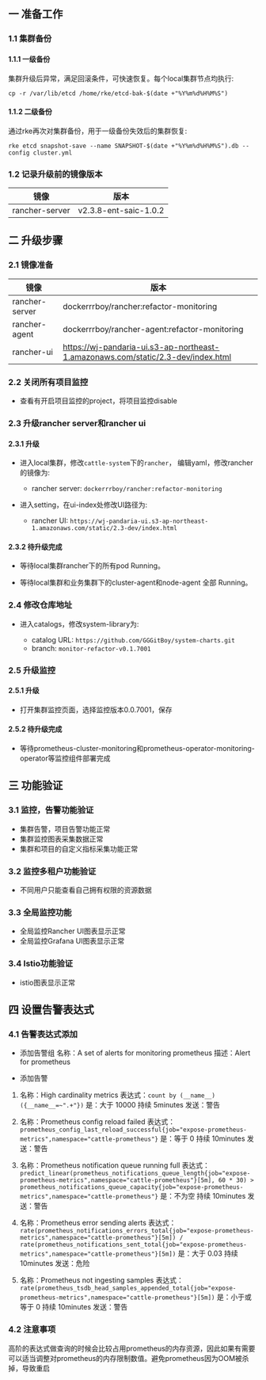 
## 一 准备工作

### 1.1 集群备份

#### 1.1.1 一级备份
集群升级后异常，满足回滚条件，可快速恢复。每个local集群节点均执行:   

`cp -r /var/lib/etcd /home/rke/etcd-bak-$(date +"%Y%m%d%H%M%S")`

#### 1.1.2 二级备份
通过rke再次对集群备份，用于一级备份失效后的集群恢复:   

`rke etcd snapshot-save --name SNAPSHOT-$(date +"%Y%m%d%H%M%S").db --config cluster.yml`

### 1.2 记录升级前的镜像版本
|  镜像   | 版本  |
|  ----  | ----  |
| rancher-server  | v2.3.8-ent-saic-1.0.2 |

## 二 升级步骤

### 2.1 镜像准备
|  镜像   | 版本  |
|  ----  | ----  |
| rancher-server  | dockerrrboy/rancher:refactor-monitoring |
| rancher-agent  | dockerrrboy/rancher-agent:refactor-monitoring |
| rancher-ui  | https://wj-pandaria-ui.s3-ap-northeast-1.amazonaws.com/static/2.3-dev/index.html |

### 2.2 关闭所有项目监控

* 查看有开启项目监控的project，将项目监控disable

### 2.3 升级rancher server和rancher ui

#### 2.3.1 升级
* 进入local集群，修改`cattle-system`下的`rancher`， 编辑yaml，修改rancher的镜像为:    

    * rancher server: `dockerrrboy/rancher:refactor-monitoring`

* 进入setting，在ui-index处修改UI路径为:    

    * rancher UI: `https://wj-pandaria-ui.s3-ap-northeast-1.amazonaws.com/static/2.3-dev/index.html`

#### 2.3.2 待升级完成
* 等待local集群rancher下的所有pod Running。

* 等待local集群和业务集群下的cluster-agent和node-agent 全部 Running。

### 2.4 修改仓库地址

* 进入catalogs，修改system-library为:    

    * catalog URL: `https://github.com/GGGitBoy/system-charts.git`
    * branch: `monitor-refactor-v0.1.7001`

### 2.5 升级监控

#### 2.5.1 升级

* 打开集群监控页面，选择监控版本0.0.7001，保存

#### 2.5.2 待升级完成

* 等待prometheus-cluster-monitoring和prometheus-operator-monitoring-operator等监控组件部署完成

## 三 功能验证

### 3.1 监控，告警功能验证

* 集群告警，项目告警功能正常
* 集群监控图表采集数据正常
* 集群和项目的自定义指标采集功能正常

### 3.2 监控多租户功能验证

* 不同用户只能查看自己拥有权限的资源数据

### 3.3 全局监控功能

* 全局监控Rancher UI图表显示正常
* 全局监控Grafana UI图表显示正常

### 3.4 Istio功能验证

* istio图表显示正常


## 四 设置告警表达式

### 4.1 告警表达式添加

* 添加告警组
名称：A set of alerts for monitoring prometheus
描述：Alert for prometheus

* 添加告警
1. 名称：High cardinality metrics
表达式：`count by (__name__)({__name__=~".+"})`
是：大于 10000  持续 5minutes
发送：警告

2. 名称：Prometheus config reload failed
表达式：`prometheus_config_last_reload_successful{job="expose-prometheus-metrics",namespace="cattle-prometheus"}`
是：等于 0  持续 10minutes
发送：警告

3. 名称：Prometheus notification queue running full
表达式：`predict_linear(prometheus_notifications_queue_length{job="expose-prometheus-metrics",namespace="cattle-prometheus"}[5m], 60 * 30) > prometheus_notifications_queue_capacity{job="expose-prometheus-metrics",namespace="cattle-prometheus"}`
是：不为空  持续 10minutes
发送：警告

4. 名称：Prometheus error sending alerts
表达式：`rate(prometheus_notifications_errors_total{job="expose-prometheus-metrics",namespace="cattle-prometheus"}[5m]) / rate(prometheus_notifications_sent_total{job="expose-prometheus-metrics",namespace="cattle-prometheus"}[5m])`
是：大于 0.03  持续 10minutes
发送：危险

5. 名称：Prometheus not ingesting samples
表达式：`rate(prometheus_tsdb_head_samples_appended_total{job="expose-prometheus-metrics",namespace="cattle-prometheus"}[5m])`
是：小于或等于 0  持续 10minutes
发送：警告

### 4.2 注意事项

高阶的表达式做查询的时候会比较占用prometheus的内存资源，因此如果有需要可以适当调整对prometheus的内存限制数值。避免prometheus因为OOM被杀掉，导致重启